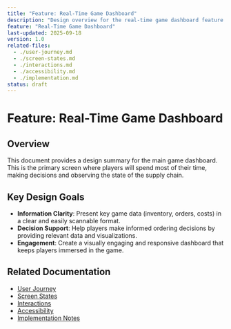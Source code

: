 ```yaml
---
title: "Feature: Real-Time Game Dashboard"
description: "Design overview for the real-time game dashboard feature (F003)."
feature: "Real-Time Game Dashboard"
last-updated: 2025-09-18
version: 1.0
related-files:
  - ./user-journey.md
  - ./screen-states.md
  - ./interactions.md
  - ./accessibility.md
  - ./implementation.md
status: draft
---
```


# Feature: Real-Time Game Dashboard

## Overview
This document provides a design summary for the main game dashboard. This is the primary screen where players will spend most of their time, making decisions and observing the state of the supply chain.

## Key Design Goals
- **Information Clarity**: Present key game data (inventory, orders, costs) in a clear and easily scannable format.
- **Decision Support**: Help players make informed ordering decisions by providing relevant data and visualizations.
- **Engagement**: Create a visually engaging and responsive dashboard that keeps players immersed in the game.

## Related Documentation
- [User Journey](./user-journey.md)
- [Screen States](./screen-states.md)
- [Interactions](./interactions.md)
- [Accessibility](./accessibility.md)
- [Implementation Notes](./implementation.md)

